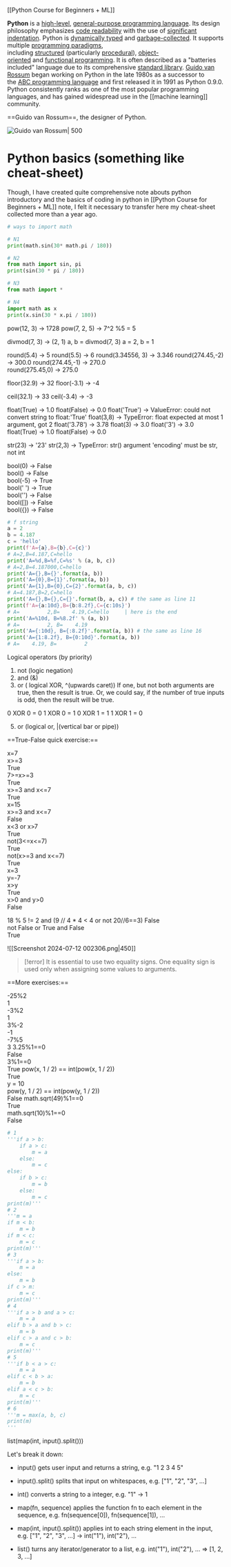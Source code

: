 
[[Python Course for Beginners + ML]]




 
**Python** is a [high-level](https://en.wikipedia.org/wiki/High-level_programming_language "High-level programming language"), [general-purpose programming language](https://en.wikipedia.org/wiki/General-purpose_programming_language "General-purpose programming language"). Its design philosophy emphasizes [code readability](https://en.wikipedia.org/wiki/Code_readability "Code readability") with the use of [significant indentation](https://en.wikipedia.org/wiki/Off-side_rule "Off-side rule").
Python is [dynamically typed](https://en.wikipedia.org/wiki/Type_system#DYNAMIC "Type system") and [garbage-collected](https://en.wikipedia.org/wiki/Garbage_collection_(computer_science) "Garbage collection (computer science)"). It supports multiple [programming paradigms](https://en.wikipedia.org/wiki/Programming_paradigm "Programming paradigm"), including [structured](https://en.wikipedia.org/wiki/Structured_programming "Structured programming") (particularly [procedural](https://en.wikipedia.org/wiki/Procedural_programming "Procedural programming")), [object-oriented](https://en.wikipedia.org/wiki/Object-oriented_programming "Object-oriented programming") and [functional programming](https://en.wikipedia.org/wiki/Functional_programming "Functional programming"). It is often described as a "batteries included" language due to its comprehensive [standard library](https://en.wikipedia.org/wiki/Standard_library "Standard library").
[Guido van Rossum](https://en.wikipedia.org/wiki/Guido_van_Rossum "Guido van Rossum") began working on Python in the late 1980s as a successor to the [ABC programming language](https://en.wikipedia.org/wiki/ABC_(programming_language) "ABC (programming language)") and first released it in 1991 as Python 0.9.0.
Python consistently ranks as one of the most popular programming languages, and has gained widespread use in the [[machine learning]] community.

==Guido van Rossum==, the designer of Python.

![Guido van Rossum| 500](https://aem.dropbox.com/cms/content/dam/dropbox/blog/files/2019/11/guido_hero.jpg/_jcr_content/renditions/guido_hero.webp)


# Python basics (something like cheat-sheet)

Though, I have created quite comprehensive note abouts python introductory and the basics of coding in python in [[Python Course for Beginners + ML]] note, I felt it necessary to transfer here my cheat-sheet collected more than a year ago.

```python 
# ways to import math

# N1
print(math.sin(30* math.pi / 180))

# N2
from math import sin, pi  
print(sin(30 * pi / 180))

# N3
from math import *

# N4
import math as x  
print(x.sin(30 * x.pi / 180))
```

pow(12, 3) -> 1728
pow(7, 2, 5) -> 7^2 %5 = 5

divmod(7, 3) -> (2, 1)
a, b = divmod(7, 3)
a = 2, b = 1

round(5.4) -> 5
round(5.5) -> 6
round(3.34556, 3) -> 3.346
round(274.45,-2) -> 300.0
round(274.45,-1) -> 270.0  
round(275.45,0) -> 275.0

floor(32.9) -> 32
floor(-3.1) -> -4

ceil(32.1) -> 33
ceil(-3.4) -> -3

float(True) -> 1.0
float(False) -> 0.0
float('True') -> ValueError: could not convert string to float:'True'
float(3,8) -> TypeError: float expected at most 1 argument, got 2
float('3.78') -> 3.78
float(3) -> 3.0
float('3') -> 3.0
float(True) -> 1.0
float(False) -> 0.0

str(23) -> '23'
str(2,3) -> TypeError: str() argument 'encoding' must be str, not int

bool(0) -> False  
bool() -> False  
bool(-5) -> True  
bool(' ') -> True  
bool('') -> False  
bool([]) -> False  
bool({}) -> False


```python
# f string
a = 2  
b = 4.187  
c = 'hello'  
print(f'A={a},B={b},C={c}')
# A=2,B=4.187,C=hello
print('A=%d,B=%f,C=%s' % (a, b, c)) 
# A=2,B=4.187000,C=hello
print('A={},B={}'.format(a, b))
print('A={0},B={1}'.format(a, b))  
print('A={1},B={0},C={2}'.format(a, b, c)) 
# A=4.187,B=2,C=hello
print('A={},B={},C={}'.format(b, a, c)) # the same as line 11 
print(f'A={a:10d},B={b:8.2f},C={c:10s}') 
# A=         2,B=    4.19,C=hello     | here is the end 
print('A=%10d, B=%8.2f' % (a, b))  
# A=         2, B=    4.19
print('A={:10d}, B={:8.2f}'.format(a, b)) # the same as line 16
print('A={1:8.2f}, B={0:10d}'.format(a, b))
# A=    4.19, B=         2
```

Logical operators (by priority)

1) not (logic negation)  
2) and (&)  
3) or ( logical XOR, ^(upwards caret)) 
If one, but not both arguments are true, then the result is true.
Or, we could say, if the number of true inputs is odd, then the result will be true.

0 XOR 0 = 0
1 XOR 0 = 1
0 XOR 1 = 1
1 XOR 1 = 0

5) or (logical or, |(vertical bar or pipe))


==True-False quick exercise:==

x=7  
x>=3  
True  
7>=x>=3  
True  
x>=3 and x<=7  
True  
x=15  
x>=3 and x<=7  
False  
x<3 or x>7  
True  
not(3<=x<=7)  
True  
not(x>=3 and x<=7)  
True  
x=3  
y=-7  
x>y  
True  
x>0 and y>0  
False

18 % 5 != 2 and (9 // 4 * 4 < 4 or not 20//6\==3) 
False  
not False or True and False  
True

![[Screenshot 2024-07-12 002306.png|450]]

> [!error] 
>  It is essential to use two equality signs.
>  One equality sign is used only when assigning some values to arguments.

==More exercises:==

-25%2  
1  
-3%2  
1  
3%-2  
-1  
-7%5  
3
3.25%1\==0  
False  
3%1\==0  
True
pow(x, 1 / 2) == int(pow(x, 1 / 2))  
True  
y = 10  
pow(y, 1 / 2) == int(pow(y, 1 / 2))  
False
math.sqrt(49)%1\==0  
True  
math.sqrt(10)%1\==0  
False

```python
# 1
'''if a > b:
    if a > c:
        m = a
    else:
        m = c
else:
    if b > c:
        m = b
    else:
        m = c
print(m)'''
# 2    
'''m = a
if m < b:
    m = b
if m < c:
    m = c
print(m)'''
# 3
'''if a > b:
    m = a
else:
    m = b
if c > m:
    m = c
print(m)'''
# 4
'''if a > b and a > c:
    m = a
elif b > a and b > c:
    m = b
elif c > a and c > b:
    m = c
print(m)'''
# 5
'''if b < a > c:
    m = a
elif c < b > a:
    m = b
elif a < c > b:
    m = c
print(m)'''
# 6
'''m = max(a, b, c)
print(m)
'''
```



list(map(int, input().split())) 

Let's break it down:

- input() gets user input and returns a string, e.g. "1 2 3 4 5"
 
- input().split() splits that input on whitespaces, e.g. ["1", "2", "3", ...]
 
- int() converts a string to a integer, e.g. "1" -> 1
 
- map(fn, sequence) applies the function fn to each element in the sequence, e.g. fn(sequence[0]), fn(sequence[1]), ...

- map(int, input().split()) applies int to each string element in the input, e.g. ["1", "2", "3", ...] -> int("1"), int("2"), ...

- list() turns any iterator/generator to a list, e.g. int("1"), int("2"), ... => [1, 2, 3, ...]

